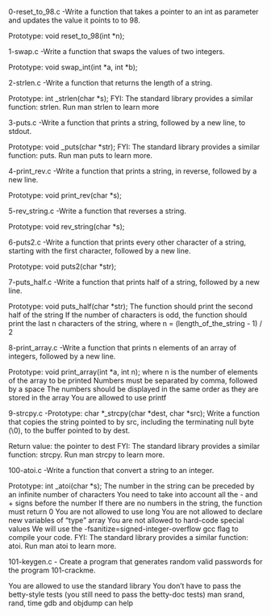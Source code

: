 0-reset_to_98.c -Write a function that takes a pointer to an int as parameter and updates the value it points to to 98.

Prototype: void reset_to_98(int *n);

1-swap.c -Write a function that swaps the values of two integers.

Prototype: void swap_int(int *a, int *b);

2-strlen.c -Write a function that returns the length of a string.

Prototype: int _strlen(char *s);
FYI: The standard library provides a similar function: strlen. Run man strlen to learn more

3-puts.c -Write a function that prints a string, followed by a new line, to stdout.

Prototype: void _puts(char *str);
FYI: The standard library provides a similar function: puts. Run man puts to learn more.

4-print_rev.c -Write a function that prints a string, in reverse, followed by a new line.

Prototype: void print_rev(char *s);

5-rev_string.c -Write a function that reverses a string.

Prototype: void rev_string(char *s);

6-puts2.c -Write a function that prints every other character of a string, starting with the first character, followed by a new line.

Prototype: void puts2(char *str);

7-puts_half.c -Write a function that prints half of a string, followed by a new line.

Prototype: void puts_half(char *str);
The function should print the second half of the string
If the number of characters is odd, the function should print the last n characters of the string, where n = (length_of_the_string - 1) / 2

8-print_array.c -Write a function that prints n elements of an array of integers, followed by a new line.

Prototype: void print_array(int *a, int n);
where n is the number of elements of the array to be printed
Numbers must be separated by comma, followed by a space
The numbers should be displayed in the same order as they are stored in the array
You are allowed to use printf

9-strcpy.c -Prototype: char *_strcpy(char *dest, char *src);
Write a function that copies the string pointed to by src, including the terminating null byte (\0), to the buffer pointed to by dest.

Return value: the pointer to dest
FYI: The standard library provides a similar function: strcpy. Run man strcpy to learn more.

100-atoi.c -Write a function that convert a string to an integer.

Prototype: int _atoi(char *s);
The number in the string can be preceded by an infinite number of characters
You need to take into account all the - and + signs before the number
If there are no numbers in the string, the function must return 0
You are not allowed to use long
You are not allowed to declare new variables of “type” array
You are not allowed to hard-code special values
We will use the -fsanitize=signed-integer-overflow gcc flag to compile your code.
FYI: The standard library provides a similar function: atoi. Run man atoi to learn more.

101-keygen.c - Create a program that generates random valid passwords for the program 101-crackme.

You are allowed to use the standard library
You don’t have to pass the betty-style tests (you still need to pass the betty-doc tests)
man srand, rand, time
gdb and objdump can help
